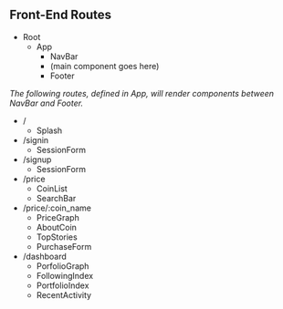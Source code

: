 ## Front-End Routes

* Root
  * App
    * NavBar
    * (main component goes here)
    * Footer

*The following routes, defined in App, will render components between NavBar and Footer.*

* /
  * Splash
* /signin
  * SessionForm
* /signup
  * SessionForm
* /price
  * CoinList
  * SearchBar
* /price/:coin_name
  * PriceGraph
  * AboutCoin
  * TopStories
  * PurchaseForm
* /dashboard
  * PorfolioGraph
  * FollowingIndex
  * PortfolioIndex
  * RecentActivity